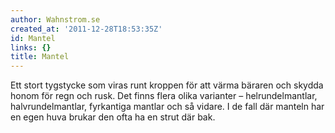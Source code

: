 ```yaml
---
author: Wahnstrom.se
created_at: '2011-12-28T18:53:35Z'
id: Mantel
links: {}
title: Mantel
---
```


Ett stort tygstycke som viras runt kroppen för att värma bäraren och skydda honom för regn och rusk.
Det finns flera olika varianter – helrundelmantlar, halvrundelmantlar, fyrkantiga mantlar och så
vidare. I de fall där manteln har en egen huva brukar den ofta ha en strut där bak.